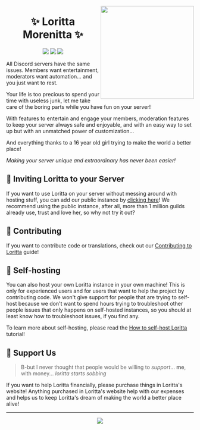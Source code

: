 <p align="center">
<img height="250" src="https://cdn.discordapp.com/attachments/513405772911345664/916023991473430558/loritta_wave_small_opt3.gif" align="right">

<h1 align="center">✨ Loritta Morenitta ✨</h1>

<!-- Badges, about the GitHub repository itself -->
<p align="center">
<a href="https://github.com/LorittaBot/Loritta/actions/workflows/build.yml"><img src="https://github.com/LorittaBot/Loritta/actions/workflows/build.yml/badge.svg"></a>
<a href="https://i18n.perfectdreams.net/loritta-morenitta-cinnamon"><img src="https://badges.crowdin.net/e/557e25200b3a46d74dc052c4ec2cc8a4/localized.svg"></a>
<a href="LICENSE"><img src="https://img.shields.io/badge/license-AGPL%20v3-blue.svg"></a>
</p>

All Discord servers have the same issues. Members want entertainment, moderators want automation... and you just want to rest.

Your life is too precious to spend your time with useless junk, let me take care of the boring parts while you have fun on your server!

With features to entertain and engage your members, moderation features to keep your server always safe and enjoyable, and with an easy way to set up but with an unmatched power of customization...

And everything thanks to a 16 year old girl trying to make the world a better place!

_Making your server unique and extraordinary has never been easier!_

## 🤔 Inviting Loritta to your Server

If you want to use Loritta on your server without messing around with hosting stuff, you can add our public instance by [clicking here](https://l.lori.fun/add-lori)! We recommend using the public instance, after all, more than 1 million guilds already use, trust and love her, so why not try it out?

## 💁 Contributing

If you want to contribute code or translations, check out our [Contributing to Loritta](docs/CONTRIBUTING.md) guide!

## 🚀 Self-hosting

You can also host your own Loritta instance in your own machine! This is only for experienced users and for users that want to help the project by contributing code. We won't give support for people that are trying to self-host because we don't want to spend hours trying to troubleshoot other people issues that only happens on self-hosted instances, so you should at least know how to troubleshoot issues, if you find any.

To learn more about self-hosting, please read the [How to self-host Loritta](docs/SELF-HOSTING.md) tutorial!

## 💸 Support Us

> B-but I never thought that people would be willing to *support*... **me**, with money... *loritta starts sobbing*

If you want to help Loritta financially, please purchase things in Loritta's website! Anything purchased in Loritta's website help with our expenses and helps us to keep Loritta's dream of making the world a better place alive!

___

<p align="center">
<img src="https://cdn.discordapp.com/attachments/708017680677863505/709834156145770534/lori_deitada.png">
</p>